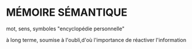 # MÉMOIRE SÉMANTIQUE 

mot, sens, symboles "encyclopédie personnelle"

à long terme, soumise à l'oubli,d'où l'importance de réactiver l'information



